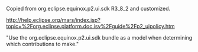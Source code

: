 Copied from org.eclipse.equinox.p2.ui.sdk R3_8_2 and customized.

http://help.eclipse.org/mars/index.jsp?topic=%2Forg.eclipse.platform.doc.isv%2Fguide%2Fp2_uipolicy.htm

"Use the org.eclipse.equinox.p2.ui.sdk bundle as a model when determining which contributions to make."